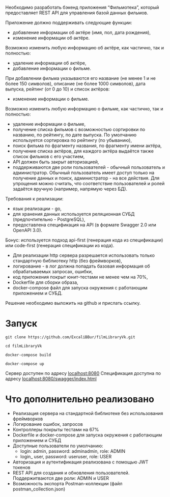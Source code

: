Необходимо разработать бэкенд приложения “Фильмотека”, который предоставляет REST API для управления базой данных фильмов.

Приложение должно поддерживать следующие функции:

* добавление информации об актёре (имя, пол, дата рождения),
* изменение информации об актёре.

Возможно изменить любую информацию об актёре, как частично, так и полностью:

* удаление информации об актёре,
* добавление информации о фильме.

При добавлении фильма указываются его название (не менее 1 и не более 150 символов), описание (не более 1000 символов), дата выпуска, рейтинг (от 0 до 10) и список актёров:

* изменение информации о фильме.

Возможно изменить любую информацию о фильме, как частично, так и полностью:

* удаление информации о фильме,
* получение списка фильмов с возможностью сортировки по названию, по рейтингу, по дате выпуска. По умолчанию используется сортировка по рейтингу (по убыванию),
* поиск фильма по фрагменту названия, по фрагменту имени актёра,
* получение списка актёров, для каждого актёра выдаётся также список фильмов с его участием,
* API должен быть закрыт авторизацией,
* поддерживаются две роли пользователей - обычный пользователь и администратор. Обычный пользователь имеет доступ только на получение данных и поиск, администратор - на все действия. Для упрощения можно считать, что соответствие пользователей и ролей задаётся вручную (например, напрямую через БД).

Требования к реализации:

* язык реализации - go,
* для хранения данных используется реляционная СУБД (предпочтительно - PostgreSQL),
* предоставлена спецификация на API (в формате Swagger 2.0 или OpenAPI 3.0).

Бонус: используется подход api-first (генерация кода из спецификации) или code-first (генерация спецификации из кода).

* Для реализации http сервера разрешается использовать только стандартную библиотеку http (без фреймворков),
* логирование - в лог должна попадать базовая информация об обрабатываемых запросах, ошибки,
* код приложения покрыт юнит-тестами не менее чем на 70%,
* Dockerfile для сборки образа,
* docker-compose файл для запуска окружения с работающим приложением и СУБД.

Решение необходимо выложить на github и прислать ссылку.

# Запуск

```shell
git clone https://github.com/ExcaliBBur/filmLibraryVk.git

cd filmLibraryVk

docker-compose build

docker-compose up
```

Сервер доступен по адресу [localhost:8080](https://localhost:8080)
Спецификация доступна по адресу [localhost:8080/swagger/index.html](http://localhost:8080/swagger/index.html)

# Что дополнительно реализовано

* Реализация сервера на стандартной библиотеке без использования фреймворков
* Логирование ошибок, запросов
* Контроллеры покрыты тестами на 67%
* Dockerfile и docker-compose для запуска окружения с работающим приложением и СУБД
* Доступные пользователи по умолчанию:
    * login: admin, password: adminadmin, role: ADMIN
    * login_ user, password: useruser, role: USER
* Авторизация и аутентификация реализована с помощью JWT токенов
* REST API для создания и обновления пользователей. Поддержитваются две роли: ADMIN и USER
* Возможность экспорта Postman-коллекции (файл postman_collection.json)
